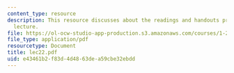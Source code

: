 ```yaml
---
content_type: resource
description: This resource discusses about the readings and handouts provided suring
  lecture.
file: https://ol-ocw-studio-app-production.s3.amazonaws.com/courses/1-212j-an-introduction-to-intelligent-transportation-systems-spring-2005/e43461b2f83d4d4863dea59cbe32ebdd_lec22.pdf
file_type: application/pdf
resourcetype: Document
title: lec22.pdf
uid: e43461b2-f83d-4d48-63de-a59cbe32ebdd
---
```

